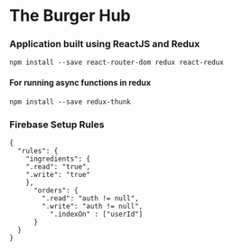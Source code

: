# The Burger Hub
### Application built using ReactJS and Redux

```npm install --save react-router-dom redux react-redux```

#### For running async functions in redux
```npm install --save redux-thunk```

### Firebase Setup Rules
```
{
  "rules": {
    "ingredients": {
    ".read": "true",
    ".write": "true"
    },
      "orders": {
        ".read": "auth != null",
        ".write": "auth != null",
          ".indexOn" : ["userId"]
      }
  }
}
```
